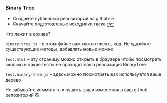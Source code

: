 ### Binary Tree
* Создайте публичный репозиторий на github-е
* Скачайте подготовленые исходники таска [тут](http://school.rollingscopes.com/padawan/binary-tree.zip)

Что лежит в архиве?

`binary-tree.js` – в этом файле вам нужно писать код. Не удалйяте существующие методы, добавлять новые можно

`test.html` – эту страницу можно открыть в браузере чтобы посмотреть сколько и какие тесты не проходит ваша реализация BinaryTree

`test.binary-tree.js` – здесь можно посмотреть как используется ваше дерево

Не забывайте коммитать и пушить ваши изменения в ваш github репозиторий 😼
